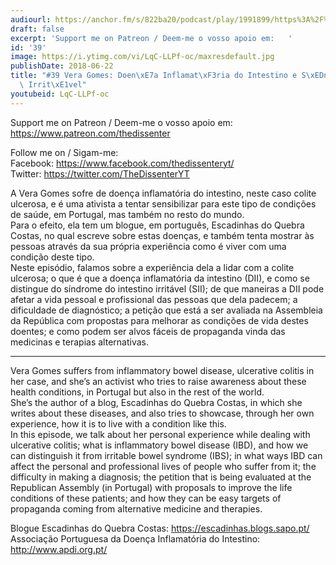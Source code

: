```yaml
---
audiourl: https://anchor.fm/s/822ba20/podcast/play/1991899/https%3A%2F%2Fd3ctxlq1ktw2nl.cloudfront.net%2Fproduction%2F2018-11-27%2F7601833-44100-2-3a1bb4c4d390e.mp3
draft: false
excerpt: 'Support me on Patreon / Deem-me o vosso apoio em:   '
id: '39'
image: https://i.ytimg.com/vi/LqC-LLPf-oc/maxresdefault.jpg
publishDate: 2018-06-22
title: "#39 Vera Gomes: Doen\xE7a Inflamat\xF3ria do Intestino e S\xEDndrome do Intestino\
  \ Irrit\xE1vel"
youtubeid: LqC-LLPf-oc
---
```

<div class="timelinks">

Support me on Patreon / Deem-me o vosso apoio em:   
https://www.patreon.com/thedissenter

Follow me on / Sigam-me:  
Facebook: https://www.facebook.com/thedissenteryt/  
Twitter: https://twitter.com/TheDissenterYT

A Vera Gomes sofre de doença inflamatória do intestino, neste caso colite ulcerosa, e é uma ativista a tentar sensibilizar para este tipo de condições de saúde, em Portugal, mas também no resto do mundo.   
Para o efeito, ela tem um blogue, em português, Escadinhas do Quebra Costas, no qual escreve sobre estas doenças, e também tenta mostrar às pessoas através da sua própria experiência como é viver com uma condição deste tipo.   
Neste episódio, falamos sobre a experiência dela a lidar com a colite ulcerosa; o que é que a doença inflamatória da intestino (DII), e como se distingue do síndrome do intestino irritável (SII); de que maneiras a DII pode afetar a vida pessoal e profissional das pessoas que dela padecem; a dificuldade de diagnóstico; a petição que está a ser avaliada na Assembleia da República com propostas para melhorar as condições de vida destes doentes; e como podem ser alvos fáceis de propaganda vinda das medicinas e terapias alternativas.

---

Vera Gomes suffers from inflammatory bowel disease, ulcerative colitis in her case, and she’s an activist who tries to raise awareness about these health conditions, in Portugal but also in the rest of the world.  
She’s the author of a blog, Escadinhas do Quebra Costas, in which she writes about these diseases, and also tries to showcase, through her own experience, how it is to live with a condition like this.  
In this episode, we talk about her personal experience while dealing with ulcerative colitis; what is inflammatory bowel disease (IBD), and how we can distinguish it from irritable bowel syndrome (IBS); in what ways IBD can affect the personal and professional lives of people who suffer from it; the difficulty in making a diagnosis; the petition that is being evaluated at the Republican Assembly (in Portugal) with proposals to improve the life conditions of these patients; and how they can be easy targets of propaganda coming from alternative medicine and therapies.

Blogue Escadinhas do Quebra Costas: https://escadinhas.blogs.sapo.pt/  
Associação Portuguesa da Doença Inflamatória do Intestino: http://www.apdi.org.pt/</div>

